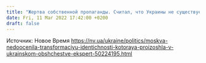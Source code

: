 ```yaml
---
title: "Жертва собственной пропаганды. Считал, что Украины не существует — Американский политолог Леннон о главных ошибках Путина"
date: Fri, 11 Mar 2022 17:42:00 +0200
draft: false
---
```

Источник: Новое Время https://nv.ua/ukraine/politics/moskva-nedoocenila-transformaciyu-identichnosti-kotoraya-proizoshla-v-ukrainskom-obshchestve-ekspert-50224195.html

